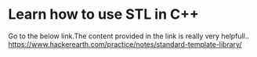 #  Learn how to use STL in C++
Go to the below link.The content provided in the link is really very helpfull..
https://www.hackerearth.com/practice/notes/standard-template-library/
